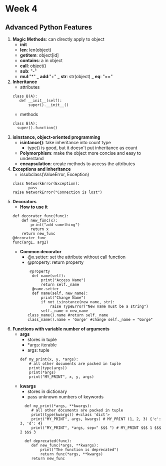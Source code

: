 # Week 4
## Advanced Python Features 
1. **Magic Methods**: can directly apply to object 
   - __init__
   - __len__: len(object)
   - __getitem__: object[id]
   - __contains__: a in object
   - __call__: object()
   - __sub__: "-"
   - __mul__:"*"
   _ __add__:"+"
   _ __str__: str(object)
   _ __eq__: "=="
2. **Inheritance** 
   - attributes 
   ```
   class B(A):
      def __init__(self):
          super().__init__()
   ```
   - methods 
   ```
   class B(A):
     super().function()
   ```
3. **isinstance, object-oriented programming**
   - **isintance()**: take inheritance into count type 
     - type() is good, but it doesn't put inheritance as count 
   - **Polymorphism**: make the object more concise and easy to understand 
   - **encapsulation**: create methods to access the attributes  
4. **Exceptions and inheritance** 
   - issubclass(ValueError, Exception)
   ```
   class NetworkError(Exception):
          pass
   raise NetworkError("Connection is lost")
   ```
5. **Decorators** 
   - **How to use it** 
   ```
   def decorater_func(func):
       def new_func(x):
           print("add something")
           return x
       return new_func
   @decorater_func 
   func(arg1, arg2)
   
   ```
   - **Common decorator**
     - @x.setter: set the attribute without call function 
     - @property: return property 
        ```
         @property
          def name(self):
              print("Access Name")
              return self._name
          @name.setter
          def name(self, new_name):
              print("Change Name")
              if not isinstance(new_name, str):
                  raise TypeError("New name must be a string")
              self._name = new_name 
        class_name().name #return self._name
        class_name().name = 'Gorge' #change self._name = "Gorge"
        ```
6. **Functions with variable number of arguments**
   - **args**
     - stores in tuple 
     - *args: iterable 
     - args: tuple 
     ```
     def my_print(x, y, *args):
         # all other documents are packed in tuple 
         print(type(args))
         print(*args)
         print("MY_PRINT", x, y, args)
     ```
   - **kwargs**
     - stores in dictionary 
     - pass unknown numbers of keywords 
     ```
       def my_print(*args, **kwargs):
          # all other documents are packed in tuple 
          print(type(kwargs)) #<class 'dict'>
          print("MY_PRINT", args, kwargs) # MY_PRINT (1, 2, 3) {'c': 3, 'd': 4}
          print("MY_PRINT", *args, sep=" $$$ ") # MY_PRINT $$$ 1 $$$ 2 $$$ 3
          
       def deprecated(func):
          def new_func(*args, **kwargs):
              print("The function is deprecated")
              return func(*args, **kwargs)
          return new_func
     ```


   
   
   
